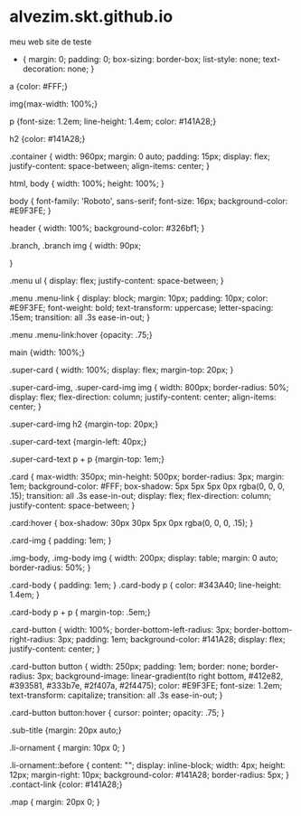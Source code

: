 # alvezim.skt.github.io
meu web site de teste 

* {
    margin: 0;
    padding: 0;
    box-sizing: border-box;
    list-style: none;
    text-decoration: none;
}

a {color: #FFF;}

img{max-width: 100%;}

p {font-size: 1.2em; line-height: 1.4em; color: #141A28;}

h2 {color: #141A28;}

.container {
    width: 960px;
    margin: 0 auto;
    padding: 15px;
    display: flex;
    justify-content: space-between;
    align-items: center;
}

html, body {
    width: 100%;
    height: 100%;
}

body {
    font-family: 'Roboto', sans-serif;
    font-size: 16px;
    background-color: #E9F3FE;
}

header {
    width: 100%;
    background-color: #326bf1;
}

.branch, .branch img {
    width: 90px;
    
}

.menu ul { 
    display: flex;
    justify-content: space-between;
}

.menu .menu-link {
    display: block;
    margin: 10px;
    padding: 10px;
    color: #E9F3FE;
    font-weight: bold;
    text-transform: uppercase;
    letter-spacing: .15em;
    transition: all .3s ease-in-out;
}

.menu .menu-link:hover {opacity: .75;}


main {width: 100%;}

.super-card {
    width: 100%;
    display: flex;
    margin-top: 20px;
}

.super-card-img, 
.super-card-img img {
    width: 800px;
    border-radius: 50%;
    display: flex;
    flex-direction: column;
    justify-content: center;
    align-items: center;
}

.super-card-img h2 {margin-top: 20px;}

.super-card-text {margin-left: 40px;}

.super-card-text p + p {margin-top: 1em;}


.card {
    max-width: 350px;
    min-height: 500px;
    border-radius: 3px;
    margin: 1em;
    background-color: #FFF;
    box-shadow: 5px 5px 5px 0px rgba(0, 0, 0, .15);
    transition: all .3s ease-in-out;
    display: flex;
    flex-direction: column;
    justify-content: space-between;
}

.card:hover { box-shadow: 30px 30px 5px 0px rgba(0, 0, 0, .15); }

.card-img { padding: 1em; }

.img-body,
.img-body img {
    width: 200px;
    display: table;
    margin: 0 auto; 
    border-radius: 50%;
}

.card-body { padding: 1em; }
.card-body p {
    color: #343A40;
    line-height: 1.4em;
}

.card-body p + p { margin-top: .5em;}

.card-button {
    width: 100%;
    border-bottom-left-radius: 3px;
    border-bottom-right-radius: 3px;
    padding: 1em;
    background-color: #141A28;
    display: flex;
    justify-content: center;
}

.card-button button {
    width: 250px;
    padding: 1em;
    border: none;
    border-radius: 3px;
    background-image: linear-gradient(to right bottom, #412e82, #393581, #333b7e, #2f407a, #2f4475);
    color: #E9F3FE;
    font-size: 1.2em;
    text-transform: capitalize;
    transition: all .3s ease-in-out;
}

.card-button button:hover {
    cursor: pointer;
    opacity: .75;
}

.sub-title {margin: 20px auto;}

.li-ornament { margin: 10px 0; }

.li-ornament::before {
    content: "";
    display: inline-block;
    width: 4px;
    height: 12px;
    margin-right: 10px;
    background-color: #141A28;
    border-radius: 5px;
}
.contact-link {color: #141A28;}

.map {
    margin: 20px 0;
}
